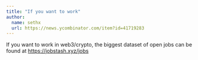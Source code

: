 ```yaml
---
title: "If you want to work"
author:
  name: sethx
  url: https://news.ycombinator.com/item?id=41719283
---
```

If you want to work in web3&#x2F;crypto, the biggest dataset of open jobs can be found at <a href="https:&#x2F;&#x2F;jobstash.xyz&#x2F;jobs" rel="nofollow">https:&#x2F;&#x2F;jobstash.xyz&#x2F;jobs</a>
<JobApplication />
